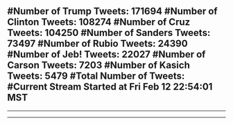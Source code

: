 #Number of Trump Tweets: 171694
#Number of Clinton Tweets: 108274
#Number of Cruz Tweets: 104250
#Number of Sanders Tweets: 73497
#Number of Rubio Tweets: 24390
#Number of Jeb! Tweets: 22027
#Number of Carson Tweets: 7203
#Number of Kasich Tweets: 5479
#Total Number of Tweets:  
#Current Stream Started at Fri Feb 12 22:54:01 MST
---
---
---
